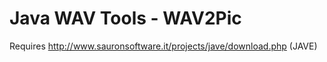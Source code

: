 # Java WAV Tools - WAV2Pic

Requires http://www.sauronsoftware.it/projects/jave/download.php (JAVE)
